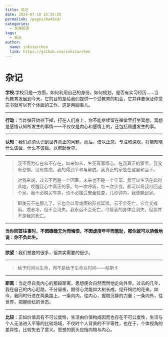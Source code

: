 ```yaml
---
title: 杂记
date: 2024-07-10 15:34:25
permalink: /pages/0a43ed/
categories:
  - 文海拾遗
tags:
  - 观点
author: 
  name: inkstarchen
  link: https://github.com/inkstarchen
---
```

# 杂记

**学校**:学校只是一方面，如何利用自己的身份，如何规划，是否有实习经历……当代教育发展到今天，它的目的是给我们提供一个受教育的机会，它并非要保证你念完书就可以有个体面的工作，这是两回事儿。

<!-- more -->

---
**行动**：当炸弹开始往下掉，打在人们身上，你不能继续留在禅堂里打坐冥想。冥想是感悟认知所发生的事情——不仅仅是内心和感情上的，还包括周遭发生的事。

---
**认知**：我们必须认识到世界真正的问题，而后，借以正念，专注和深观，将能知晓什么该做，什么不该做。以帮助世界。

---
> 我不再为存在和不存在，如来如去，生死等事烦心。在我真正的家里，我没有恐惧，没有焦虑。我的得到平和与解脱。我真正的家是在这里和当下。

> 对我来说，过去不再是一个囚室，未来也不是一个牢笼，我可以生活在此时此地，唤醒我心中真正的家。每一次呼吸，每一次步伐，都可以将我带回这个家。我不必购买车票，也不必接受安全检查，几秒钟内，我便能到家。

> 即使云不在那儿了，它也会以雪或雨的形式延续。云不会死亡，它会变成雨，或者冰，但不会消失。我永远不会死亡，尽管我的身体会消失，但那并不是我的死亡。

---
**当你回首往事时，不因碌碌无为而悔恨，不因虚度年华而羞耻，那你就可以骄傲地说：你不负此生。**

---
**欲望**：我们想要的很多，但其实需要的很少。

---
> 给予时间以生命，而不是给予生命以时间——帕斯卡

---

**距离**：当走尽自我内心的那段距离，思想便会自然而然地走向外界。过去的几年，我在自己的内心赶路，不分昼夜，期待心灵能如大树长成，绽开绚烂的花来。如今，我同时行进在两条路上，一条向内，往内心，掘取沉静的力量；一条向外，往世界，把握纷纭的世态。

---

**比较**：正如价值具有不可公度性，生活由价值构成因而也存在不可公度性，生活与个人无法进入平等的比较场域，不仅时个人背景的不平等性，也在于，个体视角的差异性，比较失去了意义。思想的箭头应指向物与内心。
